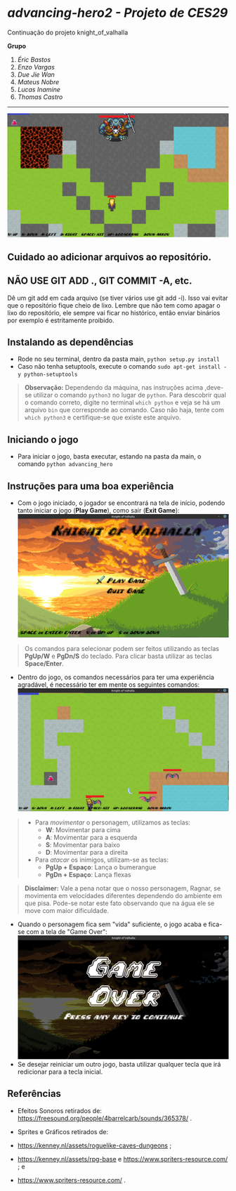 *advancing-hero2 - Projeto de CES29*
============================================
Continuação do projeto knight_of_valhalla

**Grupo**
1. *Éric Bastos*
2. *Enzo Vargas*
3. *Due Jie Wan*
4. *Mateus Nobre*
5. *Lucas Inamine*
6. *Thomas Castro*
-----------------------
![GifJogo](./advancing_hero/images/knight_of_valhalla_gif.gif)

Cuidado ao adicionar arquivos ao repositório.
---------------------------------------------

NÃO USE GIT ADD ., GIT COMMIT -A, etc.
--------------------------------------

Dê um git add em cada arquivo (se tiver vários use git add -i). Isso vai evitar que o repositório fique cheio de lixo. 
Lembre que não tem como apagar o lixo do repositório, ele sempre vai ficar no histórico, então enviar binários por 
exemplo é estritamente proibido.


## Instalando as dependências

- Rode no seu terminal, dentro da pasta main, `python setup.py install`
- Caso não tenha  setuptools, execute o comando `sudo apt-get install -y python-setuptools`

>**Observação:** Dependendo da máquina, nas instruções acima ,deve-se utilizar o comando `python3` no lugar de `python`. Para descobrir qual o comando correto, digite no terminal  `which python` e veja se há um arquivo `bin` que corresponde ao comando. Caso não haja, tente com `which python3` e certifique-se que existe este arquivo.

## Iniciando o jogo

- Para iniciar o jogo, basta executar, estando na pasta da main, o comando `python advancing_hero`

## Instruções para uma boa experiência

- Com o jogo iniciado, o jogador se encontrará na tela de início, podendo tanto iniciar o jogo (**Play Game**), como sair (**Exit Game**):
  ![TelaInicio](./advancing_hero/images/TelaInicio.png)

> Os comandos para selecionar podem ser feitos utilizando as teclas **PgUp/W** e **PgDn/S** do teclado. Para clicar basta utilizar as teclas **Space/Enter**.

 - Dentro do jogo, os comandos necessários para ter uma experiência agradável, é necessário ter em mente os seguintes comandos:
  ![Gameplay](./advancing_hero/images/Gameplay.png)
  > - Para *movimentar* o personagem, utilizamos as teclas:
  >    - **W**: Movimentar para cima
  >    - **A**: Movimentar para a esquerda
  >    - **S**: Movimentar para baixo
  >    - **D**: Movimentar para a direita
  > - Para *atacar* os inimigos, utilizam-se as teclas:
  >    - **PgUp + Espaço**: Lança o bumerangue
  >    - **PgDn + Espaço**: Lança flexas

> **Disclaimer:** Vale a pena notar que o nosso personagem, Ragnar, se movimenta em velocidades diferentes dependendo do ambiente em que pisa. Pode-se notar este fato observando que na água ele se move com maior dificuldade.
- Quando o personagem fica sem "vida" suficiente, o jogo acaba e fica-se com a tela de "Game Over":
![GameOver](./advancing_hero/images/GameOver.png)
- Se desejar reiniciar um outro jogo, basta utilizar qualquer tecla que irá redicionar para a tecla inicial.

## Referências 
- Efeitos Sonoros retirados de: 
    https://freesound.org/people/4barrelcarb/sounds/365378/ .

- Sprites e Gráficos retirados de:
-   https://kenney.nl/assets/roguelike-caves-dungeons ;
-   https://kenney.nl/assets/rpg-base e https://www.spriters-resource.com/ ; e
-   https://www.spriters-resource.com/ .
